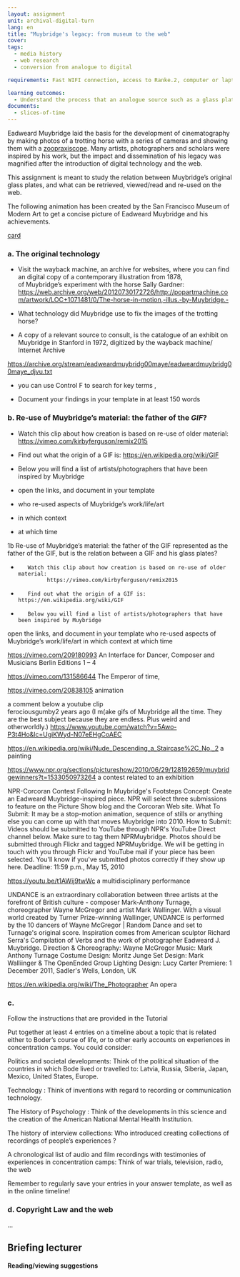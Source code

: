 ```yaml
---
layout: assignment
unit: archival-digital-turn
lang: en
title: "Muybridge's legacy: from museum to the web"
cover:
tags:
  - media history
  - web research
  - conversion from analogue to digital

requirements: Fast WIFI connection, access to Ranke.2, computer or laptop, application on laptop or computer to view video,

learning outcomes:
  - Understand the process that an analogue source such as a glass plate undergoes when published on the web.
documents:
  - slices-of-time
---
```


Eadweard Muybridge laid the basis for the development of cinematography by making photos of a trotting horse with a series of
cameras and showing them with a [zoopraxiscope](https://en.wikipedia.org/wiki/Zoopraxiscope). Many artists, photographers and scholars were inspired by his work, but the
impact and dissemination of his legacy was magnified after the introduction of digital technology and the web.

This assignment is meant to study the relation between Muybridge’s original glass plates, and what can be retrieved,
viewed/read and re-used on the web.

The following animation has been created by the San Francisco Museum of Modern Art to get a concise picture of Eadweard Muybridge and his achievements.

[card](slices-of-time)


<!-- more -->

<!-- briefing-student -->

### a. The original technology
<!-- section-contents -->

- Visit the wayback machine, an archive for websites, where you can find an digital copy of a contemporary illustration from 1878,  
of Muybridge’s experiment with the horse Sally Gardner:
https://web.archive.org/web/20120730172726/http://popartmachine.com/artwork/LOC+1071481/0/The-horse-in-motion,-illus.-by-Muybridge.-  

- What technology did Muybridge use to fix the images of the trotting horse?
-  A copy of a relevant source to consult,  is the catalogue of an exhibit on Muybridge in Stanford in 1972,
digitized by the wayback machine/ Internet Archive

https://archive.org/stream/eadweardmuybridg00maye/eadweardmuybridg00maye_djvu.txt

- you can use Control F  to search for key terms ,

- Document your findings in your template in at least 150 words


<!-- section -->
### b. Re-use of Muybridge’s material: the father of the *GIF*?
<!-- section-contents -->
-  Watch this clip about how creation is based on re-use of older material:
   https://vimeo.com/kirbyferguson/remix2015
-  Find out what the origin of a GIF is:
   https://en.wikipedia.org/wiki/GIF

- Below you will find a list of artists/photographers that have been inspired by Muybridge
- open the links,  and document in your template

- who re-used aspects of Muybridge’s work/life/art
- in which context
- at which time  





1b   Re-use of Muybridge’s material: the father of the GIF represented as the
       father of the GIF, but is the relation between a GIF and his glass plates?

-        Watch this clip about how creation is based on re-use of older material:
               https://vimeo.com/kirbyferguson/remix2015

-        Find out what the origin of a GIF is: https://en.wikipedia.org/wiki/GIF

-        Below you will find a list of artists/photographers that have been inspired by Muybridge

open the links,  and document in your template
 who re-used aspects of Muybridge’s work/life/art
 in which context
 at which time  

https://vimeo.com/209180993  An Interface for Dancer, Composer and Musicians
Berlin Editions 1 – 4

https://vimeo.com/131586644
The Emperor of time,

https://vimeo.com/20838105
animation

a comment below  a youtube clip       
ferociousgumby2 years ago
(I m(ake gifs of Muybridge all the time. They are the best subject because they are endless. Plus weird and otherworldly.)
https://www.youtube.com/watch?v=5Awo-P3t4Ho&lc=UgiKWyd-N07eEHgCoAEC

https://en.wikipedia.org/wiki/Nude_Descending_a_Staircase%2C_No._2
a painting

https://www.npr.org/sections/pictureshow/2010/06/29/128192659/muybridgewinners?t=1533050973264
a contest related to an exhibition

NPR-Corcoran Contest
Following In Muybridge's Footsteps
Concept: Create an Eadweard Muybridge-inspired piece. NPR will select three submissions to feature on the Picture Show blog and the Corcoran Web site.
What To Submit: It may be a stop-motion animation, sequence of stills or anything else you can come up with that moves Muybridge into 2010.
How to Submit: Videos should be submitted to YouTube through NPR's YouTube Direct channel below. Make sure to tag them NPRMuybridge. Photos should be submitted through Flickr and tagged NPRMuybridge. We will be getting in touch with you through Flickr and YouTube mail if your piece has been selected. You'll know if you've submitted photos correctly if they show up here.
Deadline: 11:59 p.m., May 15, 2010

https://youtu.be/t1AWij9twWc
a multidisciplinary performance

UNDANCE is an extraordinary collaboration between three artists at the forefront of British culture - composer Mark-Anthony Turnage, choreographer Wayne McGregor and artist Mark Wallinger. With a visual world created by Turner Prize-winning Wallinger, UNDANCE is performed by the 10 dancers of Wayne McGregor | Random Dance and set to Turnage's original score. Inspiration comes from American sculptor Richard Serra's Compilation of Verbs and the work of photographer Eadweard J. Muybridge. Direction & Choreography: Wayne McGregor Music: Mark Anthony Turnage Costume Design: Moritz Junge Set Design: Mark Walliinger & The OpenEnded Group Lighting Design: Lucy Carter Premiere: 1 December 2011, Sadler's Wells, London, UK


 https://en.wikipedia.org/wiki/The_Photographer
 An opera

<!-- section -->
### c.
<!-- section-contents -->
Follow the instructions that are provided in the Tutorial

Put together at least 4 entries on a timeline about a topic  that is related either to Boder’s course of life, or to other early accounts on experiences in concentration camps.  You could consider:

Politics and societal developments:    Think of the political situation of the countries in which Bode lived or travelled to: Latvia, Russia, Siberia, Japan, Mexico, United States, Europe.

Technology :     Think of  inventions with regard to recording or communication technology.

The History of Psychology :  Think of the developments in this science and the creation of the American National Mental Health Institution.

The history of  interview collections:  Who introduced creating collections of recordings of people’s experiences ?

A chronological list of audio and film recordings with testimonies of experiences in concentration camps: Think of war trials, television, radio, the web

Remember to regularly save your entries in your answer template, as well as in the online timeline!

<!-- section -->
### d. Copyright Law and the web
<!-- section-contents -->
...

<!-- briefing-teacher -->
## Briefing lecturer


#### Reading/viewing  suggestions
